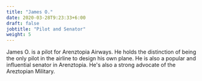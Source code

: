 ```yaml
---
title: "James O."
date: 2020-03-28T9:23:33+6:00
draft: false
jobtitle: "Pilot and Senator"
weight: 5
---
```


James O. is a pilot for Arenztopia Airways. He holds the distinction of being the only pilot in the airline to design his own plane. He is also a popular and influential senator in Arenztopia. He's also a strong advocate of the Areztopian Military.

